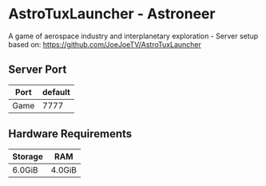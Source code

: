 # AstroTuxLauncher - Astroneer

A game of aerospace industry and interplanetary exploration - Server setup based on:
https://github.com/JoeJoeTV/AstroTuxLauncher

## Server Port
| Port    | default |
|---------|---------|
| Game    | 7777    |

## Hardware Requirements
| Storage | RAM       |
|---------|-----------|
| 6.0GiB  | 4.0GiB    |
